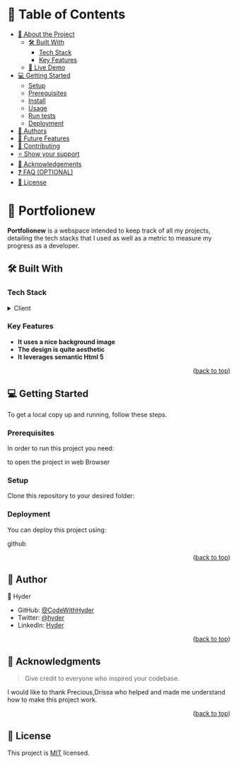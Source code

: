 <a name="readme-top"></a>

<!--
HOW TO USE:
This is an example of how you may give instructions on setting up your project locally.

Modify this file to match your project and remove sections that don't apply.

REQUIRED SECTIONS:
- Table of Contents
- About the Project
  - Built With
  - Live Demo
- Getting Started
- Authors
- Future Features
- Contributing
- Show your support
- Acknowledgements
- License

OPTIONAL SECTIONS:
- FAQ

After you're finished please remove all the comments and instructions!
-->

<!-- TABLE OF CONTENTS -->

# 📗 Table of Contents

- [📖 About the Project](#about-project)
  - [🛠 Built With](#built-with)
    - [Tech Stack](#tech-stack)
    - [Key Features](#key-features)
  - [🚀 Live Demo](#live-demo)
- [💻 Getting Started](#getting-started)
  - [Setup](#setup)
  - [Prerequisites](#prerequisites)
  - [Install](#install)
  - [Usage](#usage)
  - [Run tests](#run-tests)
  - [Deployment](#triangular_flag_on_post-deployment)
- [👥 Authors](#authors)
- [🔭 Future Features](#future-features)
- [🤝 Contributing](#contributing)
- [⭐️ Show your support](#support)
- [🙏 Acknowledgements](#acknowledgements)
- [❓ FAQ (OPTIONAL)](#faq)
- [📝 License](#license)

<!-- PROJECT DESCRIPTION -->

# 📖 Portfolionew <a name="about-project"></a>


**Portfolionew** is a webspace intended to keep track of all my projects, detailing the tech stacks that I used as well as a metric to measure my progress as a developer.

## 🛠 Built With <a name="built-with"></a>

### Tech Stack <a name="tech-stack"></a>


<details>
  <summary>Client</summary>
  <ul>
    <li><a href="https://html.com/">HTML and CSS</a></li>
  </ul>
</details>


<!-- Features -->
### Key Features <a name="key-features"></a>

- **It uses a nice background image**
- **The design is quite aesthetic**
- **It leverages semantic Html 5**

<p align="right">(<a href="#readme-top">back to top</a>)</p>



<!-- GETTING STARTED -->

## 💻 Getting Started <a name="getting-started"></a>


To get a local copy up and running, follow these steps.

### Prerequisites

In order to run this project you need:

 to open the project in web Browser

### Setup

Clone this repository to your desired folder:





### Deployment

You can deploy this project using:


github

<p align="right">(<a href="#readme-top">back to top</a>)</p>

<!-- AUTHORS -->

## 👥 Author <a name="authors"></a>


👤 Hyder

- GitHub: [@CodeWithHyder](https://github.com/codeWithHyder)
- Twitter: [@hyder](https://twitter.com/@hyder3512)
- LinkedIn: [Hyder](https://linkedin.com/in/https://www.linkedin.com/in/ghulam-hyder-dar-165653206?lipi=urn%3Ali%3Apage%3Ad_flagship3_profile_view_base_contact_details%3Bb%2FezSQOCSmG9eV79rGAzQQ%3D%3D)



<p align="right">(<a href="#readme-top">back to top</a>)</p>





<!-- ACKNOWLEDGEMENTS -->

## 🙏 Acknowledgments <a name="acknowledgements"></a>

> Give credit to everyone who inspired your codebase.

I would like to thank Precious,Drissa who helped and made me understand how to make this project work.

<p align="right">(<a href="#readme-top">back to top</a>)</p>



<!-- LICENSE -->

## 📝 License <a name="license"></a>

This project is [MIT](./LICENSE) licensed.

